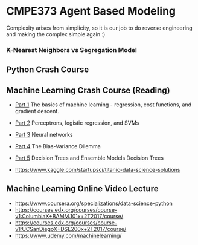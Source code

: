 # CMPE373 Agent Based Modeling
Complexity arises from simplicity, so it is our job to do reverse engineering and making the complex simple again :)
### K-Nearest Neighbors vs Segregation Model


## Python Crash Course 

## Machine Learning Crash Course (Reading)

 - [Part 1](https://ml.berkeley.edu/blog/2016/11/06/tutorial-1/) The basics of machine learning - regression, cost functions, and gradient descent.
 - [Part 2](https://ml.berkeley.edu/blog/2016/12/24/tutorial-2/) Perceptrons, logistic regression, and SVMs
 - [Part 3](https://ml.berkeley.edu/blog/2017/02/04/tutorial-3/) Neural networks
 - [Part 4](https://ml.berkeley.edu/blog/2017/07/13/tutorial-4/) The Bias-Variance Dilemma 
 - [Part 5](https://ml.berkeley.edu/blog/2017/12/26/tutorial-5/) Decision Trees and Ensemble Models Decision Trees
 
 - https://www.kaggle.com/startupsci/titanic-data-science-solutions 
 
## Machine Learning Online Video Lecture
 - https://www.coursera.org/specializations/data-science-python
 - https://courses.edx.org/courses/course-v1:ColumbiaX+BAMM.101x+2T2017/course/
 - https://courses.edx.org/courses/course-v1:UCSanDiegoX+DSE200x+2T2017/course/
 - https://www.udemy.com/machinelearning/


